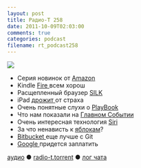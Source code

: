 ```yaml
---
layout: post
title: Радио-Т 258
date: 2011-10-09T02:03:00
comments: true
categories: podcast
filename: rt_podcast258
---
```

![](https://radio-t.com/images/radio-t/rt258.png)


- Серия новинок от [Amazon](http://www.amazon.com/gp/product/B0051QVESA/ref=famstripe_k)
- Kindle [Fire ](http://www.engadget.com/2011/09/28/amazon-kindle-fire-impressions/)всем хорош
- Расщепленный браузер [SILK](http://www.businessinsider.com/what-is-amazon-silk-2011-9)
- iPad [дрожит ](http://radar.oreilly.com/2011/10/ipad-amazon-kindle-fire.html)от страха
- Очень понятные слухи о [PlayBook](http://www.bgr.com/2011/09/29/rim-reportedly-bails-on-playbook-considers-exiting-tablet-market/)
- Что нам показали на [Главном Событии](http://www.tuaw.com/2011/10/04/roundup-of-todays-iphone-event-coverage/)
- Очень интересная технология [Siri](http://www.cultofmac.com/122098/what%E2%80%99s-so-great-about-siri/)
- За что ненависть к [яблокам](http://www.guardian.co.uk/technology/2011/oct/06/why-do-people-hate-apple)?
- [Bitbucket ](http://blog.bitbucket.org/2011/10/03/bitbucket-now-rocks-git/)еще лучше с Git
- [Google ](http://habrahabr.ru/blogs/Dura_Lex/129139/)придется заплатить


[аудио](http://archive.rucast.net/radio-t/media/rt_podcast258.mp3) ● [radio-t.torrent](http://www.radio-t.com/torrents/rt_podcast258.mp3.torrent) ● [лог чата](http://chat.radio-t.com/logs/radio-t-258.html)<audio src="http://archive.rucast.net/radio-t/media/rt_podcast258.mp3" preload="none"></audio>
